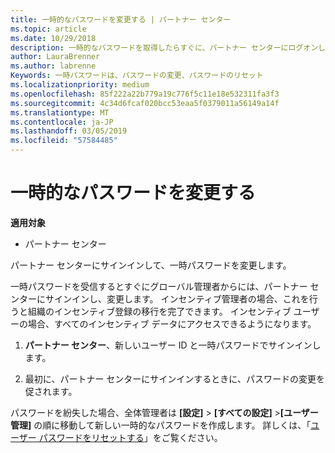 ```yaml
---
title: 一時的なパスワードを変更する | パートナー センター
ms.topic: article
ms.date: 10/29/2018
description: 一時的なパスワードを取得したらすぐに、パートナー センターにログオンして変更します。
author: LauraBrenner
ms.author: labrenne
Keywords: 一時パスワードは、パスワードの変更、パスワードのリセット
ms.localizationpriority: medium
ms.openlocfilehash: 85f222a22b779a19c776f5c11e18e532311fa3f3
ms.sourcegitcommit: 4c34d6fcaf020bcc53eaa5f0379011a56149a14f
ms.translationtype: MT
ms.contentlocale: ja-JP
ms.lasthandoff: 03/05/2019
ms.locfileid: "57584485"
---
```

# <a name="change-your-temporary-password"></a>一時的なパスワードを変更する

**適用対象**

-  パートナー センター

パートナー センターにサインインして、一時パスワードを変更します。

一時パスワードを受信するとすぐにグローバル管理者からには、パートナー センターにサインインし、変更します。 インセンティブ管理者の場合、これを行うと組織のインセンティブ登録の移行を完了できます。 インセンティブ ユーザーの場合、すべてのインセンティブ データにアクセスできるようになります。

1.  **パートナー センター**、新しいユーザー ID と一時パスワードでサインインします。

2.  最初に、パートナー センターにサインインするときに、パスワードの変更を促されます。

パスワードを紛失した場合、全体管理者は **[設定]** > **[すべての設定]** >**[ユーザー管理]** の順に移動して新しい一時的なパスワードを作成します。
詳しくは、「[ユーザー パスワードをリセットする](reset-a-user-password.md)」をご覧ください。


 

 



